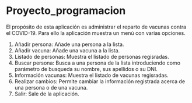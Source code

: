 # Proyecto_programacion
El propósito de esta aplicación es administrar el reparto de vacunas contra el COVID-19.
Para ello la aplicación muestra un menú con varias opciones.
1) Añadir persona: Añade una persona a la lista.
2) Añadir vacuna: Añade una vacuna a la lista.
3) Listado de personas: Muestra el listado de personas regisradas.
4) Buscar persona: Busca a una persona de la lista introduciendo como parámetro de busqueda su nombre, sus apellidos o su DNI.
5) Información vacunas: Muestra el listado de vacunas regisradas.
6) Realizar cambios: Permite cambiar la información registrada acerca de una persona o de una vacuna.
7) Salir: Sale de la aplicación.

